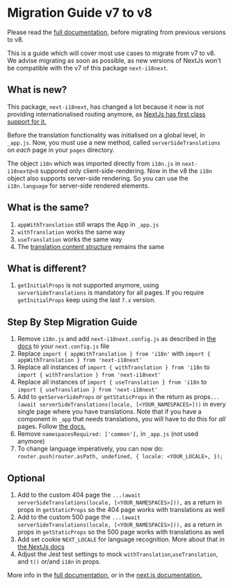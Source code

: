 # Migration Guide v7 to v8

Please read the [full documentation](https://github.com/i18next/next-i18next/blob/master/README.md), before migrating from previous versions to v8.

This is a guide which will cover most use cases to migrate from v7 to v8.
We advise migrating as soon as possible, as new versions of NextJs won't be compatible with the v7 of this package `next-i18next`.

## What is new?

This package, `next-i18next`, has changed a lot because it now is _not_ providing internationalised routing anymore, as [NextJs has first class support for it.](https://nextjs.org/docs/advanced-features/i18n-routing)

Before the translation functionality was initialised on a global level, in `_app.js`. Now, you must use a new method, called `serverSideTranslations` on _each_ page in your `pages` directory.

The object `i18n` which was imported directly from `i18n.js` in `next-i18next@<8` suppored only client-side-rendering. Now in the v8 the `i18n` object also supports server-side rendering. So you can use the `i18n.language` for server-side rendered elements.

## What is the same?

1. `appWithTranslation` still wraps the App in `_app.js`
2. `withTranslation` works the same way
3. `useTranslation` works the same way
4. The [translation content structure](https://github.com/i18next/next-i18next/blob/master/README.md#2-translation-content) remains the same

## What is different?

1. `getInitialProps` is not supported anymore, using `serverSideTranslations` is mandatory for all pages.
   If you require `getInitialProps` keep using the last `7.x` version.

## Step By Step Migration Guide

1.  Remove `i18n.js` and add `next-i18next.config.js` as described in [the docs](https://github.com/i18next/next-i18next#3-project-setup) to your `next.config.js` file
2.  Replace `import { appWithTranslation } from 'i18n'` with `import { appWithTranslation } from 'next-i18next'`
3.  Replace all instances of `import { withTranslation } from 'i18n` to `import { withTranslation } from 'next-i18next'`
4.  Replace all instances of `import { useTranslation } from 'i18n` to `import { useTranslation } from 'next-i18next'`
5.  Add to `getServerSideProps` or `getStaticProps` in the return as props`...(await serverSideTranslations(locale, [<YOUR_NAMESPACES>]))` in every single page where you have translations. Note that if you have a component in `_app` that needs translations, you will have to do this for _all_ pages. Follow [the docs.](https://github.com/i18next/next-i18next#serversidetranslations)
6.  Remove `namespacesRequired: ['common'],` in `_app.js` (not used anymore)
7.  To change language imperatively, you can now do: `router.push(router.asPath, undefined, { locale: <YOUR_LOCALE>, });`

## Optional

1. Add to the custom 404 page the `...(await serverSideTranslations(locale, [<YOUR_NAMESPACES>])),` as a return in props in `getStaticProps` so the 404 page works with translations as well
2. Add to the custom 500 page the `...(await serverSideTranslations(locale, [<YOUR_NAMESPACES>])),` as a return in props in `getStaticProps` so the 500 page works with translations as well
3. Add set cookie `NEXT_LOCALE` for language recognition. More about that in [the NextJs docs](https://nextjs.org/docs/advanced-features/i18n-routing#leveraging-the-next_locale-cookie)
4. Adjust the Jest test settings to mock `withTranslation`,`useTranslation`, and `t()` or/and `i18n` in props.

More info in the [full documentation](https://github.com/i18next/next-i18next/blob/master/README.md), or in the [next.js documentation.](https://nextjs.org/docs/advanced-features/i18n-routing)

